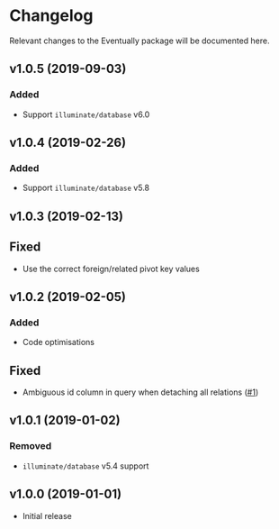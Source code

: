 # Changelog
Relevant changes to the Eventually package will be documented here.

## v1.0.5 (2019-09-03)
### Added
- Support `illuminate/database` v6.0

## v1.0.4 (2019-02-26)
### Added
- Support `illuminate/database` v5.8

## v1.0.3 (2019-02-13)
## Fixed
- Use the correct foreign/related pivot key values

## v1.0.2 (2019-02-05)
### Added
- Code optimisations

## Fixed
- Ambiguous id column in query when detaching all relations ([#1](https://gitlab.com/altek/eventually/issues/1))

## v1.0.1 (2019-01-02)
### Removed
- `illuminate/database` v5.4 support

## v1.0.0 (2019-01-01)

- Initial release
